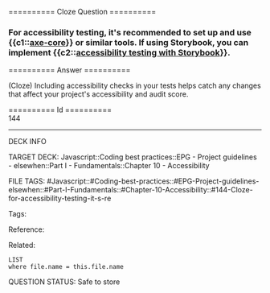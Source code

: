 ========== Cloze Question ==========

###  For accessibility testing, it's recommended to set up and use {{c1::[axe-core](https://www.youtube.com/watch?v=-n5Ul7WPc3Y&list=PLMlWGnpsViOMt24a-Y_dybv68H-kj6Un6&t=1649s)}} or similar tools. If using Storybook, you can implement {{c2::[accessibility testing with Storybook](https://storybook.js.org/blog/accessibility-testing-with-storybook/)}}.  

========== Answer ==========  

(Cloze) Including accessibility checks in your tests helps catch any changes that affect your project's accessibility and audit score.

========== Id ==========  
144

---

DECK INFO

TARGET DECK: Javascript::Coding best practices::EPG - Project guidelines - elsewhen::Part I - Fundamentals::Chapter 10 - Accessibility

FILE TAGS: #Javascript::#Coding-best-practices::#EPG-Project-guidelines-elsewhen::#Part-I-Fundamentals::#Chapter-10-Accessibility::#144-Cloze-for-accessibility-testing-it-s-re

Tags:

Reference:

Related:

```dataview
LIST
where file.name = this.file.name
```

QUESTION STATUS: Safe to store
